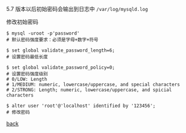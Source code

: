 5.7 版本以后初始密码会输出到日志中 `/var/log/mysqld.log`  

修改初始密码  

```
$ mysql -uroot -p'password'
# 默认密码强度要求：必须是字母+数字+符号  

$ set global validate_password_length=6;
# 设置密码最低长度  

$ set global validate_password_policy=0;
# 设置密码强度级别  
# 0/LOW: Length
# 1/MEDIUM: numeric, lowercase/uppercase, and special characters
# 2/STRONG: Length; numeric, lowercase/uppercase, and spicial characters

$ alter user 'root'@'localhost' identified by '123456';
# 修改密码
```

[back](../12.md)  